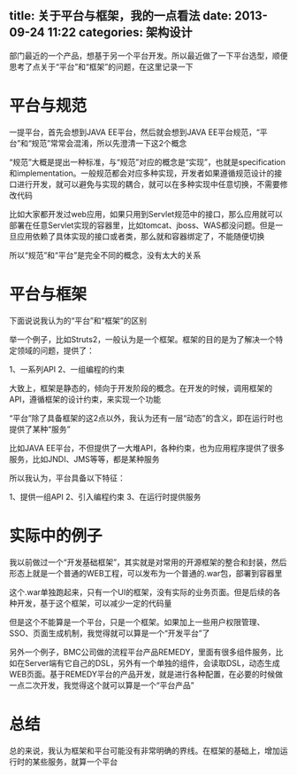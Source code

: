 title: 关于平台与框架，我的一点看法
date: 2013-09-24 11:22
categories: 架构设计 
---
部门最近的一个产品，想基于另一个平台开发。所以最近做了一下平台选型，顺便思考了点关于“平台”和“框架”的问题，在这里记录一下 
<!--more-->

# 平台与规范 

一提平台，首先会想到JAVA EE平台，然后就会想到JAVA EE平台规范，“平台”和“规范”常常会混淆，所以先澄清一下这2个概念 

“规范”大概是提出一种标准，与“规范”对应的概念是“实现”，也就是specification和implementation。一般规范都会对应多种实现，开发者如果遵循规范设计的接口进行开发，就可以避免与实现的耦合，就可以在多种实现中任意切换，不需要修改代码 

比如大家都开发过web应用，如果只用到Servlet规范中的接口，那么应用就可以部署在任意Servlet实现的容器里，比如tomcat、jboss、WAS都没问题。但是一旦应用依赖了具体实现的接口或者类，那么就和容器绑定了，不能随便切换 

所以“规范”和“平台”是完全不同的概念，没有太大的关系 

# 平台与框架 

下面说说我认为的“平台”和“框架”的区别 

举一个例子，比如Struts2，一般认为是一个框架。框架的目的是为了解决一个特定领域的问题，提供了： 

1、一系列API 
2、一组编程的约束 

大致上，框架是静态的，倾向于开发阶段的概念。在开发的时候，调用框架的API，遵循框架的设计约束，来实现一个功能 

“平台”除了具备框架的这2点以外，我认为还有一层“动态”的含义，即在运行时也提供了某种“服务” 

比如JAVA EE平台，不但提供了一大堆API，各种约束，也为应用程序提供了很多服务，比如JNDI、JMS等等，都是某种服务 

所以我认为，平台具备以下特征： 

1、提供一组API 
2、引入编程约束 
3、在运行时提供服务 

# 实际中的例子 

我以前做过一个“开发基础框架”，其实就是对常用的开源框架的整合和封装，然后形态上就是一个普通的WEB工程，可以发布为一个普通的.war包，部署到容器里 

这个.war单独跑起来，只有一个UI的框架，没有实际的业务页面。但是后续的各种开发，基于这个框架，可以减少一定的代码量 

但是这个不能算是一个平台，只是一个框架。如果加上一些用户权限管理、SSO、页面生成机制，我觉得就可以算是一个“开发平台”了 

另外一个例子，BMC公司做的流程平台产品REMEDY，里面有很多组件服务，比如在Server端有它自己的DSL，另外有一个单独的组件，会读取DSL，动态生成WEB页面。基于REMEDY平台的产品开发，就是进行各种配置，在必要的时候做一点二次开发，我觉得这个就可以算是一个“平台产品” 

# 总结 

总的来说，我认为框架和平台可能没有非常明确的界线。在框架的基础上，增加运行时的某些服务，就算一个平台